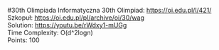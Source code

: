 #30th Olimpiada Informatyczna
30th Olimpiad: https://oi.edu.pl/l/421/ <br />
Szkopuł: https://oi.edu.pl/pl/archive/oi/30/wag <br />
Solution: https://youtu.be/rWdxy1-mUGg <br />
Time Complexity: O(d^2logn) <br />
Points: 100 <br />